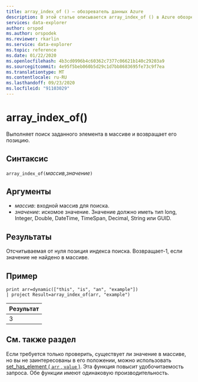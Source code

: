 ```yaml
---
title: array_index_of () — обозреватель данных Azure
description: В этой статье описывается array_index_of () в Azure обозреватель данных.
services: data-explorer
author: orspod
ms.author: orspodek
ms.reviewer: rkarlin
ms.service: data-explorer
ms.topic: reference
ms.date: 01/22/2020
ms.openlocfilehash: 4b3cd0996b4c60362c7377c06621b140c29203a9
ms.sourcegitcommit: 4e95f5beb060b5d29c1d7bb8683695fe73c9f7ea
ms.translationtype: MT
ms.contentlocale: ru-RU
ms.lasthandoff: 09/23/2020
ms.locfileid: "91103029"
---
```

# <a name="array_index_of"></a>array_index_of()

Выполняет поиск заданного элемента в массиве и возвращает его позицию.

## <a name="syntax"></a>Синтаксис

`array_index_of(`*массив*,*значение*`)`

## <a name="arguments"></a>Аргументы

* *массив*: входной массив для поиска.
* *значение*: искомое значение. Значение должно иметь тип long, Integer, Double, DateTime, TimeSpan, Decimal, String или GUID.

## <a name="returns"></a>Результаты

Отсчитываемая от нуля позиция индекса поиска.
Возвращает-1, если значение не найдено в массиве.

## <a name="example"></a>Пример

<!-- csl: https://help.kusto.windows.net:443/Samples -->
```kusto
print arr=dynamic(["this", "is", "an", "example"]) 
| project Result=array_index_of(arr, "example")
```

|Результат|
|---|
|3|

## <a name="see-also"></a>См. также раздел

Если требуется только проверить, существует ли значение в массиве, но вы не заинтересованы в его положении, можно использовать [set_has_element ( `arr` , `value` )](sethaselementfunction.md). Эта функция повысит удобочитаемость запроса. Обе функции имеют одинаковую производительность.
